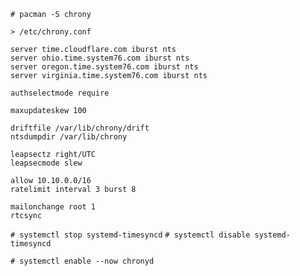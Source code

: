 
`# pacman -S chrony`

`> /etc/chrony.conf`
```
server time.cloudflare.com iburst nts
server ohio.time.system76.com iburst nts
server oregon.time.system76.com iburst nts
server virginia.time.system76.com iburst nts

authselectmode require

maxupdateskew 100

driftfile /var/lib/chrony/drift
ntsdumpdir /var/lib/chrony

leapsectz right/UTC
leapsecmode slew

allow 10.10.0.0/16
ratelimit interval 3 burst 8

mailonchange root 1
rtcsync
```

`# systemctl stop systemd-timesyncd`
`# systemctl disable systemd-timesyncd`

`# systemctl enable --now chronyd`

